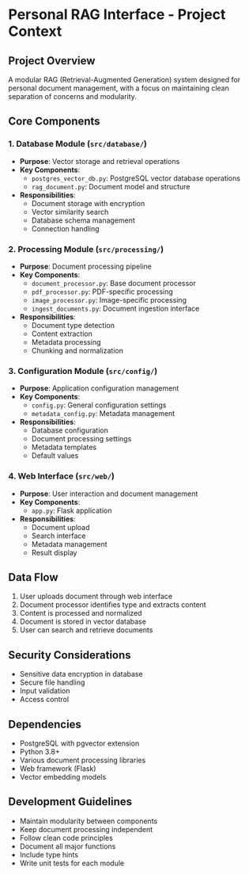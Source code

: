 # Personal RAG Interface - Project Context

## Project Overview
A modular RAG (Retrieval-Augmented Generation) system designed for personal document management, with a focus on maintaining clean separation of concerns and modularity.

## Core Components

### 1. Database Module (`src/database/`)
- **Purpose**: Vector storage and retrieval operations
- **Key Components**:
  - `postgres_vector_db.py`: PostgreSQL vector database operations
  - `rag_document.py`: Document model and structure
- **Responsibilities**:
  - Document storage with encryption
  - Vector similarity search
  - Database schema management
  - Connection handling

### 2. Processing Module (`src/processing/`)
- **Purpose**: Document processing pipeline
- **Key Components**:
  - `document_processor.py`: Base document processor
  - `pdf_processor.py`: PDF-specific processing
  - `image_processor.py`: Image-specific processing
  - `ingest_documents.py`: Document ingestion interface
- **Responsibilities**:
  - Document type detection
  - Content extraction
  - Metadata processing
  - Chunking and normalization

### 3. Configuration Module (`src/config/`)
- **Purpose**: Application configuration management
- **Key Components**:
  - `config.py`: General configuration settings
  - `metadata_config.py`: Metadata management
- **Responsibilities**:
  - Database configuration
  - Document processing settings
  - Metadata templates
  - Default values

### 4. Web Interface (`src/web/`)
- **Purpose**: User interaction and document management
- **Key Components**:
  - `app.py`: Flask application
- **Responsibilities**:
  - Document upload
  - Search interface
  - Metadata management
  - Result display

## Data Flow
1. User uploads document through web interface
2. Document processor identifies type and extracts content
3. Content is processed and normalized
4. Document is stored in vector database
5. User can search and retrieve documents

## Security Considerations
- Sensitive data encryption in database
- Secure file handling
- Input validation
- Access control

## Dependencies
- PostgreSQL with pgvector extension
- Python 3.8+
- Various document processing libraries
- Web framework (Flask)
- Vector embedding models

## Development Guidelines
- Maintain modularity between components
- Keep document processing independent
- Follow clean code principles
- Document all major functions
- Include type hints
- Write unit tests for each module 